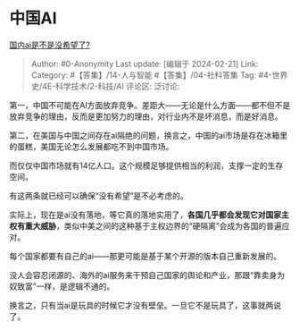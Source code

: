 # 中国AI
[国内ai是不是没希望了?](https://www.zhihu.com/question/644344135/answer/3403144501)

> Author: #0-Anonymity
> Last update: [编辑于 2024-02-21]
> Link:
> Category: #【答集】/14-人与智能 #【答集】/04-社科答集
> Tag: #4-世界史/4E-科学技术/2-科技/AI 
> 评论区:
> 泛讨论:

第一，中国不可能在AI方面放弃竞争。差距大——无论是什么方面——都不但不是放弃竞争的理由，反而是更加努力的理由，对行业内不是坏消息，而是好消息。

第二，在美国与中国之间存在ai隔绝的问题，换言之，中国的ai市场是存在冰箱里的蛋糕，美国无论怎么发展都吃不到中国市场。

而仅仅中国市场就有14亿人口。这个规模足够提供相当的利润，支撑一定的生存空间。

有这两条就已经可以确保“没有希望”是不必考虑的。

实际上，现在是ai没有落地，等它真的落地实用了，**各国几乎都会发现它对国家主权有重大威胁**，类似中美之间的这种基于主权边界的“硬隔离”会成为各国的普遍应对。

每个国家都要有自己的ai——那更可能是基于某个开源的版本自己重新发展的。

没人会容忍闭源的、海外的ai服务来干预自己国家的舆论和产业，那跟“靠卖身为奴致富”一样，是逻辑不通的。

换言之，只有当ai是玩具的时候它才没有壁垒。一旦它不是玩具了，这事就两说了。
